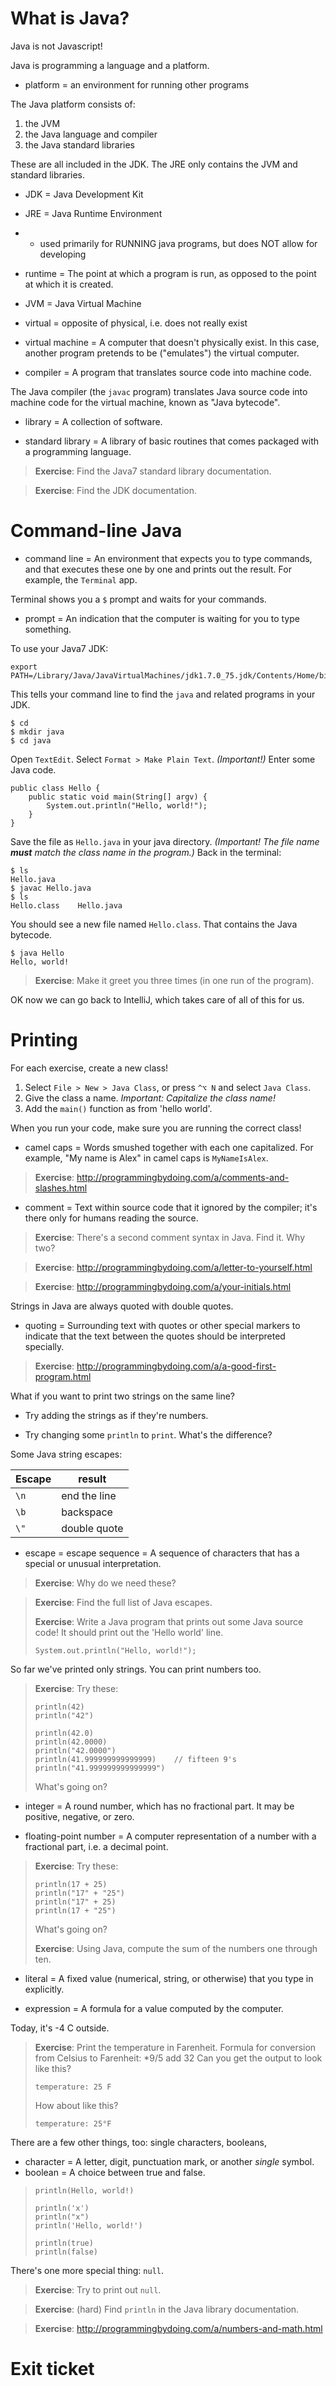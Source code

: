 What is Java?
==

Java is not Javascript!

Java is programming a language and a platform.

* platform = an environment for running other programs

The Java platform consists of:

1. the JVM
2. the Java language and compiler
3. the Java standard libraries

These are all included in the JDK.  The JRE only contains the JVM and standard libraries.

* JDK = Java Development Kit

* JRE = Java Runtime Environment
*   - used primarily for RUNNING java programs, but does NOT allow for developing 

* runtime = The point at which a program is run, as opposed to the point at which it is created.

* JVM = Java Virtual Machine

* virtual = opposite of physical, i.e. does not really exist

* virtual machine = A computer that doesn't physically exist.  In this case, another program pretends to be ("emulates") the virtual computer.

* compiler = A program that translates source code into machine code.

The Java compiler (the `javac` program) translates Java source code into machine code for the virtual machine, known as "Java bytecode".

* library = A collection of software.

* standard library = A library of basic routines that comes packaged with a programming language.

> **Exercise**: Find the Java7 standard library documentation.

> **Exercise**: Find the JDK documentation.


Command-line Java
==

* command line = An environment that expects you to type commands, and that executes these one by one and prints out the result.  For example, the `Terminal` app.

Terminal shows you a `$` prompt and waits for your commands.

* prompt = An indication that the computer is waiting for you to type something.

To use your Java7 JDK:

    export PATH=/Library/Java/JavaVirtualMachines/jdk1.7.0_75.jdk/Contents/Home/bin:$PATH
    
This tells your command line to find the `java` and related programs in your JDK.

    $ cd
    $ mkdir java
    $ cd java

Open `TextEdit`.  Select `Format > Make Plain Text`. _(Important!)_  Enter some Java code.

    public class Hello {
        public static void main(String[] argv) {
            System.out.println("Hello, world!");
        }
    }
    
Save the file as `Hello.java` in your java directory.  _(Important! The file name **must** match the class name in the program.)_ Back in the terminal:

    $ ls
    Hello.java
    $ javac Hello.java
    $ ls
    Hello.class    Hello.java

You should see a new file named `Hello.class`.  That contains the Java bytecode.

    $ java Hello
    Hello, world!
     
> **Exercise**: Make it greet you three times (in one run of the program).

OK now we can go back to IntelliJ, which takes care of all of this for us.


Printing
==

For each exercise, create a new class!

1. Select `File > New > Java Class`, or press `^⌥ N` and select `Java Class`.
2. Give the class a name.  _Important: Capitalize the class name!_
3. Add the `main()` function as from 'hello world'.

When you run your code, make sure you are running the correct class!

* camel caps = Words smushed together with each one capitalized.  For example, "My name is Alex" in camel caps is `MyNameIsAlex`.


> **Exercise**: http://programmingbydoing.com/a/comments-and-slashes.html

* comment = Text within source code that it ignored by the compiler; it's there only for humans reading the source.

> **Exercise**: There's a second comment syntax in Java.  Find it.  Why two?

> **Exercise**: http://programmingbydoing.com/a/letter-to-yourself.html
 
> **Exercise**: http://programmingbydoing.com/a/your-initials.html

Strings in Java are always quoted with double quotes.

* quoting = Surrounding text with quotes or other special markers to indicate that the text between the quotes should be interpreted specially.

> **Exercise**: http://programmingbydoing.com/a/a-good-first-program.html

What if you want to print two strings on the same line?

* Try adding the strings as if they're numbers.

* Try changing some `println` to `print`. What's the difference?

Some Java string escapes:

| Escape | result |
|--------|--------|
| `\n`   | end the line |
| `\b`   | backspace |
| `\"`   | double quote |

* escape = escape sequence = A sequence of characters that has a special or unusual interpretation.

> **Exercise**: Why do we need these?

> **Exercise**: Find the full list of Java escapes.
> 
> **Exercise**: Write a Java program that prints out some Java source code!  It should print out the 'Hello world' line.
> 
>     System.out.println("Hello, world!");

So far we've printed only strings.  You can print numbers too.

> **Exercise**: Try these:
> 
>     println(42)
>     println("42")
>
>     println(42.0)
>     println(42.0000)
>     println("42.0000")
>     println(41.999999999999999)    // fifteen 9's
>     println("41.999999999999999")
> 
> What's going on? 

* integer = A round number, which has no fractional part.  It may be positive, negative, or zero.

* floating-point number = A computer representation of a number with a fractional part, i.e. a decimal point.

> **Exercise**: Try these:
> 
>     println(17 + 25)
>     println("17" + "25")
>     println("17" + 25)
>     println(17 + "25")
> 
> What's going on? 
> 
> **Exercise**: Using Java, compute the sum of the numbers one through ten.

* literal = A fixed value (numerical, string, or otherwise) that you type in explicitly.

* expression = A formula for a value computed by the computer.

Today, it's -4 C outside.  

> **Exercise**: Print the temperature in Farenheit.
> Formula for conversion from Celsius to Farenheit: *9/5 add 32
> Can you get the output to look like this?
> 
>     temperature: 25 F
> 
> How about like this?
> 
>     temperature: 25°F

There are a few other things, too: single characters, booleans, 

* character = A letter, digit, punctuation mark, or another _single_ symbol.
* boolean = A choice between true and false.

>     println(Hello, world!)
>
>     println('x')
>     println("x")
>     println('Hello, world!')
> 
>     println(true)
>     println(false)

There's one more special thing: `null`.  

> **Exercise**: Try to print out `null`.

> **Exercise**: (hard) Find `println` in the Java library documentation.

> **Exercise**: http://programmingbydoing.com/a/numbers-and-math.html


Exit ticket
==

#
